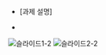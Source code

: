 - [과제 설명]

- 
![슬라이드1-2](https://github.com/hyeon95y/ssc_mentoring_2024_01/assets/24773116/129262cb-10c7-4d5b-9a2d-2b2770c56481)
![슬라이드2-2](https://github.com/hyeon95y/ssc_mentoring_2024_01/assets/24773116/5e475266-8251-4ed2-91a9-d2c37baf9439)
